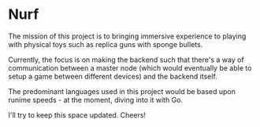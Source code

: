 # Nurf
The mission of this project is to bringing immersive experience to playing with physical toys such as replica guns with sponge bullets. 

Currently, the focus is on making the backend such that there's a way of communication between a master node (which would eventually be able to setup a game between different devices) and the backend itself. 

The predominant languages used in this project would be based upon runime speeds - at the moment, diving into it with Go.

I'll try to keep this space updated. Cheers!

